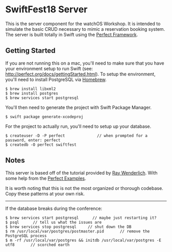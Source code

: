 # SwiftFest18 Server

This is the server component for the watchOS Workshop. It is intended to simulate the basic CRUD necessary to mimic a reservation booking system. The server is built totally in Swift using the [Perfect Framework](http://perfect.org).

## Getting Started
If you are not running this on a mac, you'll need to make sure that you have your environment setup to run Swift (see: http://perfect.org/docs/gettingStarted.html). To setup the environment, you'll need to install PostgreSQL via [Homebrew](https://brew.sh/).

```
$ brew install libxml2
$ brew install postgres
$ brew services start postgresql
```
You'll then need to generate the project with Swift Package Manager.
```
$ swift package generate-xcodeproj
```
For the project to actually run, you'll need to setup up your database.
```
$ createuser -D -P perfect              // when prompted for a password, enter: perfect
$ createdb -O perfect swiftfest
```

## Notes
This server is based off of the tutorial provided by [Ray Wenderlich](https://videos.raywenderlich.com/courses/77-server-side-swift-with-perfect). With some help from the [Perfect Examples](https://github.com/PerfectExamples).

It is worth noting that this is not the most organized or thorough codebase. Copy these patterns at your own risk.


---

If the database breaks during the conference:
```
$ brew services start postgresql      // maybe just restarting it?
$ psql      // tell us what the issues are
$ brew services stop postgresql     // shut down the DB
$ rm /usr/local/var/postgres/postmaster.pid       // remove the PostgreSQL process
$ m -rf /usr/local/var/postgres && initdb /usr/local/var/postgres -E utf8       // scorched earth
```
